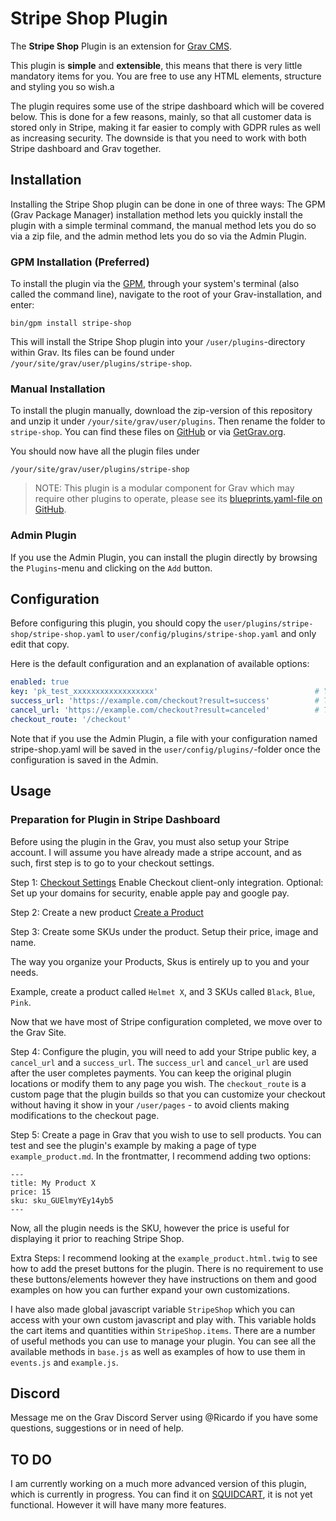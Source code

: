 # Stripe Shop Plugin

The **Stripe Shop** Plugin is an extension for [Grav CMS](http://github.com/getgrav/grav).

This plugin is **simple** and **extensible**, this means that there is very little mandatory items for you. You are free to use any HTML elements, structure and styling you so wish.a

The plugin requires some use of the stripe dashboard which will be covered below. This is done for a few reasons, mainly, so that all customer data is stored only in Stripe, making it far easier to comply with GDPR rules as well as increasing security. The downside is that you need to work with both Stripe dashboard and Grav together.

## Installation

Installing the Stripe Shop plugin can be done in one of three ways: The GPM (Grav Package Manager) installation method lets you quickly install the plugin with a simple terminal command, the manual method lets you do so via a zip file, and the admin method lets you do so via the Admin Plugin.

### GPM Installation (Preferred)

To install the plugin via the [GPM](http://learn.getgrav.org/advanced/grav-gpm), through your system's terminal (also called the command line), navigate to the root of your Grav-installation, and enter:

    bin/gpm install stripe-shop

This will install the Stripe Shop plugin into your `/user/plugins`-directory within Grav. Its files can be found under `/your/site/grav/user/plugins/stripe-shop`.

### Manual Installation

To install the plugin manually, download the zip-version of this repository and unzip it under `/your/site/grav/user/plugins`. Then rename the folder to `stripe-shop`. You can find these files on [GitHub](https://github.com/ricardo118/grav-plugin-stripe-shop) or via [GetGrav.org](http://getgrav.org/downloads/plugins#extras).

You should now have all the plugin files under

    /your/site/grav/user/plugins/stripe-shop

> NOTE: This plugin is a modular component for Grav which may require other plugins to operate, please see its [blueprints.yaml-file on GitHub](https://github.com/ricardo118/grav-plugin-stripe-shop/blob/master/blueprints.yaml).

### Admin Plugin

If you use the Admin Plugin, you can install the plugin directly by browsing the `Plugins`-menu and clicking on the `Add` button.

## Configuration

Before configuring this plugin, you should copy the `user/plugins/stripe-shop/stripe-shop.yaml` to `user/config/plugins/stripe-shop.yaml` and only edit that copy.

Here is the default configuration and an explanation of available options:

```yaml
enabled: true
key: 'pk_test_xxxxxxxxxxxxxxxxxx'                                   # Your public key from stripe is all that is required
success_url: 'https://example.com/checkout?result=success'          # The return url when ur payments are successful. It can be any url you desire, handling the display is up to you.
cancel_url: 'https://example.com/checkout?result=canceled'          # The return url when ur payments are unsuccessful. It can be any url you desire, handling the display is up to you.
checkout_route: '/checkout'
```

Note that if you use the Admin Plugin, a file with your configuration named stripe-shop.yaml will be saved in the `user/config/plugins/`-folder once the configuration is saved in the Admin.

## Usage

### Preparation for Plugin in **Stripe Dashboard**

Before using the plugin in the Grav, you must also setup your Stripe account. I will assume you have already made a stripe account, and as such, first step is to go to your checkout settings.

Step 1:
[Checkout Settings](https://dashboard.stripe.com/account/checkout/settings)
Enable Checkout client-only integration. Optional: Set up your domains for security, enable apple pay and google pay.

Step 2:
Create a new product [Create a Product](https://dashboard.stripe.com/products/create)

Step 3:
Create some SKUs under the product. Setup their price, image and name.

The way you organize your Products, Skus is entirely up to you and your needs.

Example, create a product called `Helmet X`, and 3 SKUs called `Black`, `Blue`, `Pink`.

Now that we have most of Stripe configuration completed, we move over to the Grav Site.

Step 4:
Configure the plugin, you will need to add your Stripe public key, a `cancel_url` and a `success_url`. The `success_url` and `cancel_url` are used after the user completes payments. You can keep the original plugin locations or modify them to any page you wish. The `checkout_route` is a custom page that the plugin builds so that you can customize your checkout without having it show in your `/user/pages` - to avoid clients making modifications to the checkout page.

Step 5:
Create a page in Grav that you wish to use to sell products. You can test and see the plugin's example by making a page of type `example_product.md`. In the frontmatter, I recommend adding two options:

```
---
title: My Product X
price: 15
sku: sku_GUElmyYEy14yb5
---
```

Now, all the plugin needs is the SKU, however the price is useful for displaying it prior to reaching Stripe Shop.

Extra Steps:
I recommend looking at the `example_product.html.twig` to see how to add the preset buttons for the plugin. There is no requirement to use these buttons/elements however they have instructions on them and good examples on how you can further expand your own customizations.

I have also made global javascript variable `StripeShop` which you can access with your own custom javascript and play with. This variable holds the cart items and quantities within `StripeShop.items`. There are a number of useful methods you can use to manage your plugin. You can see all the available methods in `base.js` as well as examples of how to use them in `events.js` and `example.js`.

## Discord

Message me on the Grav Discord Server using @Ricardo if you have some questions, suggestions or in need of help.

## TO DO

I am currently working on a much more advanced version of this plugin, which is currently in progress. You can find it on
[SQUIDCART](https://github.com/ricardo118/grav-plugin-squidcart), it is not yet functional. However it will have many more features.

